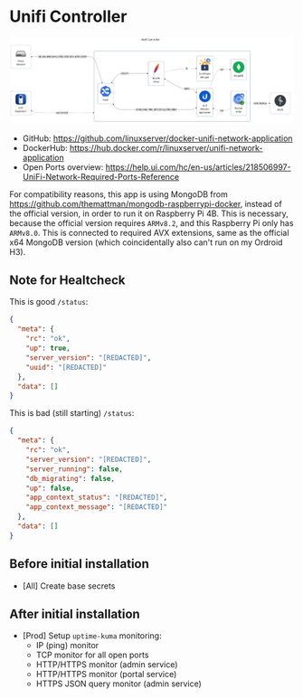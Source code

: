 # Unifi Controller

![diagram](../../docs/diagrams/out/apps/unifi-controller.png)

- GitHub: <https://github.com/linuxserver/docker-unifi-network-application>
- DockerHub: <https://hub.docker.com/r/linuxserver/unifi-network-application>
- Open Ports overview: <https://help.ui.com/hc/en-us/articles/218506997-UniFi-Network-Required-Ports-Reference>

For compatibility reasons, this app is using MongoDB from <https://github.com/themattman/mongodb-raspberrypi-docker>, instead of the official version, in order to run it on Raspberry Pi 4B.
This is necessary, because the official version requires `ARMv8.2`, and this Raspberry Pi only has `ARMv8.0`.
This is connected to required AVX extensions, same as the official x64 MongoDB version (which coincidentally also can't run on my Ordroid H3).

## Note for Healtcheck

This is good `/status`:

```json
{
  "meta": {
    "rc": "ok",
    "up": true,
    "server_version": "[REDACTED]",
    "uuid": "[REDACTED]"
  },
  "data": []
}
```

This is bad (still starting) `/status`:

```json
{
  "meta": {
    "rc": "ok",
    "server_version": "[REDACTED]",
    "server_running": false,
    "db_migrating": false,
    "up": false,
    "app_context_status": "[REDACTED]",
    "app_context_message": "[REDACTED]"
  },
  "data": []
}
```

## Before initial installation

- \[All\] Create base secrets

## After initial installation

- \[Prod\] Setup `uptime-kuma` monitoring:
    - IP (ping) monitor
    - TCP monitor for all open ports
    - HTTP/HTTPS monitor (admin service)
    - HTTP/HTTPS monitor (portal service)
    - HTTPS JSON query monitor (admin service)
